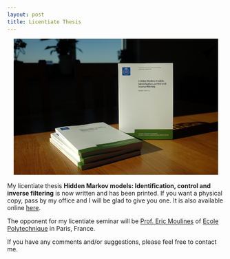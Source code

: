 ```yaml
---
layout: post
title: Licentiate Thesis
---
```


<p align="center">
    <img width="475" src="/public/lic_bok.jpg">
</p>

My licentiate thesis **Hidden Markov models: Identification, control and inverse
filtering** is now written and has been printed. If you want a physical copy, pass by my
office and I will be glad to give you one. It is also available online
[here](http://www.diva-portal.org/smash/get/diva2:1186464/FULLTEXT01.pdf).

The opponent for my licentiate seminar will be [Prof. Eric
Moulines](https://scholar.google.fr/citations?user=_XE1LvQAAAAJ&hl=en) of [Ecole
Polytechnique](https://www.polytechnique.edu/en) in Paris, France.

If you have any comments and/or suggestions, please feel free to contact me.

